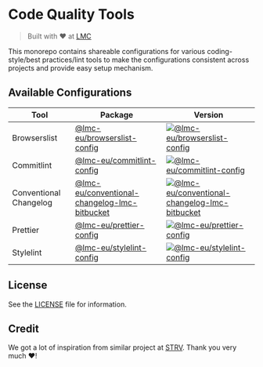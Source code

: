 # Code Quality Tools

> Built with ❤️ at [LMC][lmc-home]

This monorepo contains shareable configurations for various coding-style/best practices/lint tools to make the configurations consistent across projects and provide easy setup mechanism.

## Available Configurations

| Tool                   | Package                                                                                       | Version                                                             |
| ---------------------- | --------------------------------------------------------------------------------------------- | ------------------------------------------------------------------- |
| Browserslist           | [@lmc-eu/browserslist-config](packages/browserslist-config)                                   | [![@lmc-eu/browserslist-config][blc-badge]][blc-npm]                |
| Commitlint             | [@lmc-eu/commitlint-config](packages/commitlint-config)                                       | [![@lmc-eu/commitlint-config][clc-badge]][clc-npm]                  |
| Conventional Changelog | [@lmc-eu/conventional-changelog-lmc-bitbucket](packages/conventional-changelog-lmc-bitbucket) | [![@lmc-eu/conventional-changelog-lmc-bitbucket][cc-badge]][cc-npm] |
| Prettier               | [@lmc-eu/prettier-config](packages/prettier-config)                                           | [![@lmc-eu/prettier-config][pc-badge]][pc-npm]                      |
| Stylelint              | [@lmc-eu/stylelint-config](packages/stylelint-config)                                         | [![@lmc-eu/stylelint-config][slc-badge]][slc-npm]                   |

## License

See the [LICENSE](LICENSE) file for information.

## Credit

We got a lot of inspiration from similar project at [STRV][strv-github]. Thank you very much ❤️!

[lmc-home]: https://www.lmc.eu
[blc-npm]: https://npmjs.org/package/%40lmc-eu/browserslist-config
[blc-badge]: https://img.shields.io/npm/v/%40lmc-eu/browserslist-config.svg?style=flat-square
[cc-npm]: https://npmjs.org/package/%40lmc-eu/conventional-changelog-lmc-bitbucket
[cc-badge]: https://img.shields.io/npm/v/%40lmc-eu/conventional-changelog-lmc-bitbucket.svg?style=flat-square
[pc-npm]: https://www.npmjs.com/package/@lmc-eu/prettier-config
[pc-badge]: https://img.shields.io/npm/v/%40lmc-eu/prettier-config.svg?style=flat-square
[clc-npm]: https://www.npmjs.com/package/@lmc-eu/commitlint-config
[clc-badge]: https://img.shields.io/npm/v/%40lmc-eu/commitlint-config.svg?style=flat-square
[slc-npm]: https://www.npmjs.com/package/@lmc-eu/stylelint-config
[slc-badge]: https://img.shields.io/npm/v/%40lmc-eu/stylelint-config.svg?style=flat-square
[strv-github]: https://github.com/strvcom/code-quality-tools
